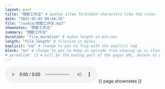```yaml
---
layout: post
title: "間歇工作法" # quotes allow forbidden characters like the colon
date: "2021-01-05 09:44:36"
file: "/audio/間歇工作法.mp3"
shownotes: "間歇工作法"
summary: "間歇工作法"
duration: "file_duration" # audio length in min:sec
length: "file_length" # filesize in bytes
explicit: "no" # change to yes to flag with the explicit tag
block: "no" # change to yes to keep an episode from showing up in iTunes
# permalink: /1 # will be the ending part of the pages URL, delete to default to the title
---
```


<audio controls>
<source src="{{site.url}}{{site.baseurl}}{{ page.file }}" type="audio/x-mp3">
Your browser does not support the audio element.
</audio>
{{ page.shownotes }}
